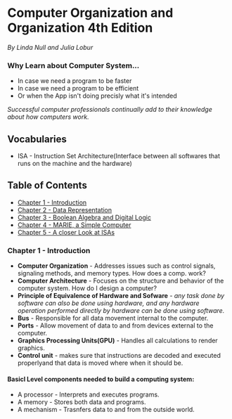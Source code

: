 # Computer Organization and Organization 4th Edition
<i>By Linda Null and Julia Lobur</i>

### Why Learn about Computer System...
  * In case we need a program to be faster
  * In case we need a program to be efficient
  * Or when the App isn't doing precisly what it's intended
  
  <i>Successful computer professionals continually add to their knowledge about how computers work.</i>
  
  
## Vocabularies

* ISA - Instruction Set  Architecture(Interface between all softwares that runs on the machine and the hardware)
  
## Table of Contents 


* [Chapter 1 - Introduction](#ch1)
* [Chapter 2 - Data Representation](#ch2)
* [Chapter 3 - Boolean Algebra and Digital Logic](#ch3)
* [Chapter 4 - MARIE, a Simple Computer](#ch4)
* [Chapter 5 - A closer Look at ISAs](#ch5)
  
  
### Chapter 1 - Introduction

* <b>Computer Organization</b> - Addresses issues such as control signals, signaling methods, and memory types. How does a comp. work?
* <b>Computer Architecture</b> - Focuses on the structure and behavior of the computer system. How do I design a computer?
* <b>Principle of Equivalence of Hardware and Sofware</b> - <i>any task done by software can also be done using hardware, and any hardware operation performed directly by hardware can be done using software.</i>
* <b>Bus</b> - Responsible for all data movement internal to the computer.
* <b>Ports</b> - Allow movement of data to and from devices external to the computer.
* <b>Graphics Processing Units(GPU)</b> - Handles all calculations to render graphics.
* <b>Control unit</b> - makes sure that instructions are decoded and executed properlyand that data is moved where when it should be.


#### Basicl Level components needed to build a computing system:

  * A processor - Interprets and executes programs.
  * A memory - Stores both data and programs.
  * A mechanism - Trasnfers data to and from the outside world.
